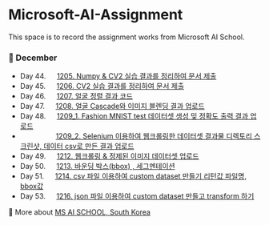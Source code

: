 # Microsoft-AI-Assignment
This space is to record the assignment works from Microsoft AI School.

### :banana: December
- Day 44. &nbsp;&nbsp;[1205. Numpy & CV2 실습 결과를 정리하여 문서 제출](https://github.com/yeoiksu/Microsoft-AI-Assignment/blob/main/2022.12/1205.pdf)
- Day 45. &nbsp;&nbsp;[1206. CV2 실습 결과를 정리하여 문서 제출](https://github.com/yeoiksu/Microsoft-AI-Assignment/blob/main/2022.12/1206.pdf)
- Day 46. &nbsp;&nbsp;[1207. 얼굴 정렬 결과 코드](https://github.com/yeoiksu/Microsoft-AI-Assignment/blob/main/2022.12/1207.pdf)
- Day 47. &nbsp;&nbsp;[1208. 얼굴 Cascade와 이미지 블렌딩 결과 업로드](https://github.com/yeoiksu/Microsoft-AI-Assignment/blob/main/2022.12/1208.pdf)
- Day 48. &nbsp;&nbsp;[1209_1. Fashion MNIST test 데이터셋 생성 및 정확도 출력 결과 업로드](https://github.com/yeoiksu/Microsoft-AI-Assignment/blob/main/2022.12/1209_1.pdf)
- &nbsp;&nbsp;&nbsp;&nbsp;&nbsp;&nbsp;&nbsp;&nbsp;&nbsp;&nbsp;&nbsp;&nbsp;&nbsp;&nbsp;&nbsp;&nbsp;&nbsp;&nbsp;[1209_2. Selenium 이용하여 웹크롤링한 데이터셋 결과물 디렉토리 스크린샷, 데이터 csv로 만든 결과 업로드](https://github.com/yeoiksu/Microsoft-AI-Assignment/blob/main/2022.12/1209_2.pdf)
- Day 49. &nbsp;&nbsp;[1212. 웹크롤링 & 정제된 이미지 데이터셋 업로드]()
- Day 50. &nbsp;&nbsp;[1213. 바운딩 박스(bbox) , 세그멘테이션](https://github.com/yeoiksu/Microsoft-AI-Assignment/blob/main/2022.12/1213.pdf)
- Day 51. &nbsp;&nbsp;[1214. csv 파일 이용하여 custom dataset 만들기 리턴값 파일명, bbox값 ](https://github.com/yeoiksu/Microsoft-AI-Assignment/blob/main/2022.12/1214.pdf)
- Day 53. &nbsp;&nbsp;[1216. json 파일 이용하여 custom dataset 만들고 transform 하기](https://github.com/yeoiksu/Microsoft-AI-Assignment/blob/main/2022.12/1216.pdf)


:link: More about [MS AI SCHOOL, South Korea](https://msaischool.kr/)

